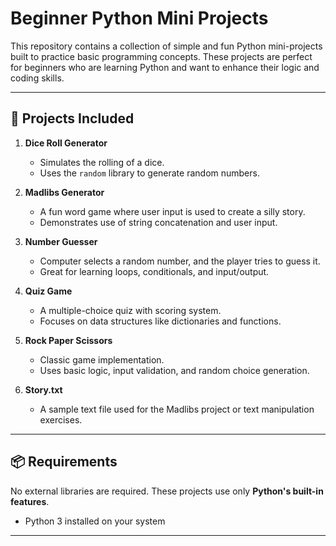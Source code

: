 # Beginner Python Mini Projects

This repository contains a collection of simple and fun Python mini-projects built to practice basic programming concepts. These projects are perfect for beginners who are learning Python and want to enhance their logic and coding skills.

---

## 🔹 Projects Included

1. **Dice Roll Generator**
   - Simulates the rolling of a dice.
   - Uses the `random` library to generate random numbers.

2. **Madlibs Generator**
   - A fun word game where user input is used to create a silly story.
   - Demonstrates use of string concatenation and user input.

3. **Number Guesser**
   - Computer selects a random number, and the player tries to guess it.
   - Great for learning loops, conditionals, and input/output.

4. **Quiz Game**
   - A multiple-choice quiz with scoring system.
   - Focuses on data structures like dictionaries and functions.

5. **Rock Paper Scissors**
   - Classic game implementation.
   - Uses basic logic, input validation, and random choice generation.

6. **Story.txt**
   - A sample text file used for the Madlibs project or text manipulation exercises.

---

## 📦 Requirements

No external libraries are required. These projects use only **Python's built-in features**.

- Python 3 installed on your system

---




